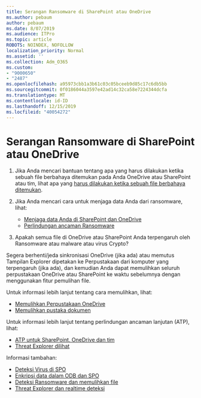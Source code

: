 ```yaml
---
title: Serangan Ransomware di SharePoint atau OneDrive
ms.author: pebaum
author: pebaum
ms.date: 8/07/2019
ms.audience: ITPro
ms.topic: article
ROBOTS: NOINDEX, NOFOLLOW
localization_priority: Normal
ms.assetid: ''
ms.collection: Adm_O365
ms.custom:
- "9000650"
- "2487"
ms.openlocfilehash: a95973cbb1a3b61c03c05bceeb9d85c17c6db5bb
ms.sourcegitcommit: 0f0186044a3597e42ad14c32ca58e7224344dcfa
ms.translationtype: MT
ms.contentlocale: id-ID
ms.lasthandoff: 12/15/2019
ms.locfileid: "40054272"
---
```

# <a name="ransomware-attack-in-sharepoint-or-onedrive"></a>Serangan Ransomware di SharePoint atau OneDrive

1.  Jika Anda mencari bantuan tentang apa yang harus dilakukan ketika sebuah file berbahaya ditemukan pada Anda OneDrive atau SharePoint atau tim, lihat apa yang [harus dilakukan ketika sebuah file berbahaya ditemukan](https://support.office.com/en-ie/article/what-to-do-when-a-malicious-file-is-found-in-sharepoint-online-onedrive-or-microsoft-teams-01e902ad-a903-4e0f-b093-1e1ac0c37ad2).
2. Jika Anda mencari cara untuk menjaga data Anda dari ransomware, lihat:
    - [Menjaga data Anda di SharePoint dan OneDrive](https://docs.microsoft.com/sharepoint/safeguarding-your-data) 
    - [Perlindungan ancaman Ransomware](https://docs.microsoft.com/windows/security/threat-protection/intelligence/ransomware-malware)    

3.  Apakah semua file di OneDrive atau SharePoint Anda terpengaruh oleh Ransomware atau malware atau virus Crypto? 

Segera berhenti/jeda sinkronisasi OneDrive (jika ada) atau memutus Tampilan Explorer dipetakan ke Perpustakaan dari komputer yang terpengaruh (jika ada), dan kemudian Anda dapat memulihkan seluruh perpustakaan OneDrive atau SharePoint ke waktu sebelumnya dengan menggunakan fitur pemulihan file. 

Untuk informasi lebih lanjut tentang cara memulihkan, lihat:

- [Memulihkan Perpustakaan OneDrive](https://support.office.com/article/restore-your-onedrive-fa231298-759d-41cf-bcd0-25ac53eb8a150)
- [Memulihkan pustaka dokumen](https://support.office.com/article/restore-a-document-library-317791c3-8bd0-4dfd-8254-3ca90883d39a)

Untuk informasi lebih lanjut tentang perlindungan ancaman lanjutan (ATP), lihat:
- [ATP untuk SharePoint, OneDrive dan tim](https://docs.microsoft.com/office365/securitycompliance/atp-for-spo-odb-and-teams)
- [Threat Explorer dilihat](https://docs.microsoft.com/office365/securitycompliance/threat-explorer-views)

Informasi tambahan:

- [Deteksi Virus di SPO](https://docs.microsoft.com/office365/securitycompliance/virus-detection-in-spo)</br>
- [Enkripsi data dalam ODB dan SPO](https://docs.microsoft.com/office365/securitycompliance/data-encryption-in-odb-and-spo)</br>
- [Deteksi Ransomware dan memulihkan file](https://support.office.com/article/Ransomware-detection-and-recovering-your-files-0d90ec50-6bfd-40f4-acc7-b8c12c73637f)</br>
- [Threat Explorer dan realtime deteksi](https://docs.microsoft.com/office365/securitycompliance/threat-explorer-views)